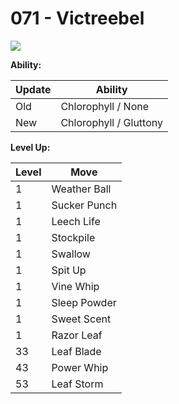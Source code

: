 # 071 - Victreebel
![][071]

**Ability:**

Update | Ability
---    | ---
Old    | Chlorophyll / None
New    | Chlorophyll / Gluttony

**Level Up:**

Level | Move
---   | ---
  1   | Weather Ball
  1   | Sucker Punch
  1   | Leech Life
  1   | Stockpile
  1   | Swallow
  1   | Spit Up
  1   | Vine Whip
  1   | Sleep Powder
  1   | Sweet Scent
  1   | Razor Leaf
 33   | Leaf Blade
 43   | Power Whip
 53   | Leaf Storm



[071]: /img/pokemon/071.png
